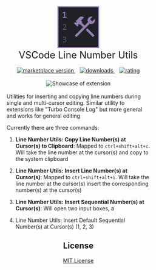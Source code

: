 <div align="center">
  <a href="https://marketplace.visualstudio.com/items?itemName=PhilDanielsIO.vscode-line-number-utils">
    <img alt="Icon Logo" src="https://raw.githubusercontent.com/phildaniels/vscode-line-number-utils/main/assets/icon.png" width="110">
  </a>
  <div style="font-size: 25px" align="center">VSCode Line Number Utils</h1>
</div>
<br/>
<div align="center">
  <!-- marketplace version -->
  <a href="https://marketplace.visualstudio.com/items?itemName=PhilDanielsIO.vscode-line-number-utils">
    <img alt="marketplace version" src="https://img.shields.io/visual-studio-marketplace/i/PhilDanielsIO.vscode-line-number-utils.svg?maxAge=3600&style=for-the-badge&labelColor=000000&color=957fb7">
  </a>
  &nbsp;&nbsp;
  <!-- downloads -->
  <a href="https://marketplace.visualstudio.com/items?itemName=PhilDanielsIO.vscode-line-number-utils">
    <img alt="downloads" src="https://img.shields.io/visual-studio-marketplace/d/PhilDanielsIO.vscode-line-number-utils.svg?maxAge=3600&style=for-the-badge&labelColor=000000&color=957fb7">
  </a>
  &nbsp;&nbsp;
  <!-- rating -->
  <a href="https://marketplace.visualstudio.com/items?itemName=PhilDanielsIO.vscode-line-number-utils">
    <img alt="rating" src="https://img.shields.io/visual-studio-marketplace/stars/PhilDanielsIO.vscode-line-number-utils.svg?maxAge=3600&style=for-the-badge&labelColor=000000&color=957fb7">
  </a>
</div>
</br>
<div align="center" style="max-width: 75%">
  <img
    src="https://raw.githubusercontent.com/phildaniels/vscode-line-number-utils/main/assets/showcase.gif"
    role="presentation"
		alt="Showcase of extension"
  />
</div>
</br>

<div align="center" style="max-width: 75%">
<div align="left">
Utilities for inserting and copying line numbers during single and multi-cursor editing. Similar utility to extensions like "Turbo Console Log" but more general and works for general editing

Currently there are three commands:

1. **Line Number Utils: Copy Line Number(s) at Cursor(s) to Clipboard**: Mapped to `ctrl+shift+alt+c`. Will take the line number at the cursor(s) and copy to the system clipboard

2. **Line Number Utils: Insert Line Number(s) at Cursor(s)**: Mapped to `ctrl+shift+alt+i`. Will take the line number at the cursor(s) insert the corresponding number(s) at the cursor(s)

3. **Line Number Utils: Insert Sequential Number(s) at Cursor(s)**: Will open two input boxes, a

4. Line Number Utils: Insert Default Sequential Number(s) at Cursor(s) (1, 2, 3)

</div>
   </div>

## License

[MIT License](https://github.com/phildaniels/vscode-line-number-utils/blob/main/LICENSE)
